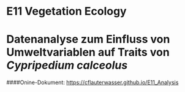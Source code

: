 # E11 Vegetation Ecology
# Datenanalyse zum Einfluss von Umweltvariablen auf Traits von _Cypripedium calceolus_


####Onine-Dokument:
https://cflauterwasser.github.io/E11_Analysis
